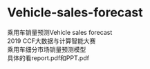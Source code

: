 # Vehicle-sales-forecast
乘用车销量预测Vehicle sales forecast<br> 
2019 CCF大数据与计算智能大赛<br> 
乘用车细分市场销量预测模型<br> 
具体的看report.pdf和PPT.pdf<br> 
